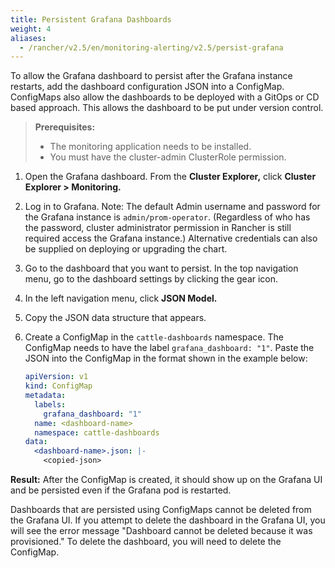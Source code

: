 ```yaml
---
title: Persistent Grafana Dashboards
weight: 4
aliases:
  - /rancher/v2.5/en/monitoring-alerting/v2.5/persist-grafana
---
```


To allow the Grafana dashboard to persist after the Grafana instance restarts, add the dashboard configuration JSON into a ConfigMap. ConfigMaps also allow the dashboards to be deployed with a GitOps or CD based approach. This allows the dashboard to be put under version control.

> **Prerequisites:**
> 
> - The monitoring application needs to be installed.
> - You must have the cluster-admin ClusterRole permission.

1. Open the Grafana dashboard. From the **Cluster Explorer,** click **Cluster Explorer > Monitoring.**
1. Log in to Grafana. Note: The default Admin username and password for the Grafana instance is `admin/prom-operator`. (Regardless of who has the password, cluster administrator permission in Rancher is still required access the Grafana instance.) Alternative credentials can also be supplied on deploying or upgrading the chart.
1. Go to the dashboard that you want to persist. In the top navigation menu, go to the dashboard settings by clicking the gear icon.
1. In the left navigation menu, click **JSON Model.**
1. Copy the JSON data structure that appears.
1. Create a ConfigMap in the `cattle-dashboards` namespace. The ConfigMap needs to have the label `grafana_dashboard: "1"`. Paste the JSON into the ConfigMap in the format shown in the example below:

    ```yaml
    apiVersion: v1
    kind: ConfigMap
    metadata:
      labels:
        grafana_dashboard: "1"
      name: <dashboard-name>
      namespace: cattle-dashboards
    data:
      <dashboard-name>.json: |-
        <copied-json>
	```

**Result:** After the ConfigMap is created, it should show up on the Grafana UI and be persisted even if the Grafana pod is restarted.

Dashboards that are persisted using ConfigMaps cannot be deleted from the Grafana UI. If you attempt to delete the dashboard in the Grafana UI, you will see the error message "Dashboard cannot be deleted because it was provisioned." To delete the dashboard, you will need to delete the ConfigMap.
